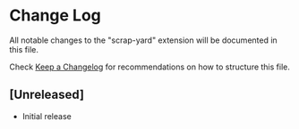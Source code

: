 # Change Log

All notable changes to the "scrap-yard" extension will be documented in this file.

Check [Keep a Changelog](http://keepachangelog.com/) for recommendations on how to structure this file.

## [Unreleased]

- Initial release